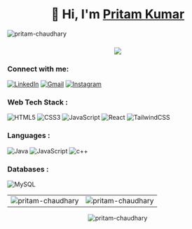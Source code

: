 <h1 align="center">👋 Hi, I'm <a href="https://www.linkedin.com/in/pritamchaudhary/" target="_blank"> Pritam Kumar </a> </h1>
<p align="left"> <img src="https://komarev.com/ghpvc/?username=pritamchaudhary&label=Profile%20views&color=0e75b6&style=flat" alt="pritam-chaudhary" /> </p>
<h3 align="center"> <img src="https://readme-typing-svg.herokuapp.com?color=0357F7&lines=Web+Developer)" /> </h3>

<h3 align="left">Connect with me:</h3>
<div align="left">
  <a href="https://www.linkedin.com/in/pritamchaudhary/"><img alt="LinkedIn" src="https://img.shields.io/badge/linkedin-%230077B5.svg?style=for-the-badge&logo=linkedin&logoColor=white"/></a>
  <a href="mailto:pritamchaudhary901@gmail.com"><img alt="Gmail" src="https://img.shields.io/badge/Gmail-D14836?style=for-the-badge&logo=gmail&logoColor=white"/></a>
   <a href="https://www.instagram.com/_pritamchaudhary"><img alt="Instagram" src="https://img.shields.io/badge/Instagram-E4405F?style=for-the-badge&logo=instagram&logoColor=white"/></a>
</div>

<h3 align="left">Web Tech Stack :</h3>
<div align="left">
<img alt="HTML5" src="https://img.shields.io/badge/html5-%23E34F26.svg?style=for-the-badge&logo=html5&logoColor=white"/>
<img alt="CSS3" src="https://img.shields.io/badge/css3-%231572B6.svg?style=for-the-badge&logo=css3&logoColor=white"/> 
<img alt="JavaScript" src="https://img.shields.io/badge/javascript-%23323330.svg?style=for-the-badge&logo=javascript&logoColor=%23F7DF1E"/> 
<img alt="React" src="https://img.shields.io/badge/react-%2320232a.svg?style=for-the-badge&logo=react&logoColor=%2361DAFB"/>
<img alt="TailwindCSS" src="https://img.shields.io/badge/Tailwind_CSS-38B2AC?style=for-the-badge&logo=tailwind-css&logoColor=white"/>
</div>

<h3 align="left">Languages :</h3>
<div align="left">
  <img alt="Java" src="https://img.shields.io/badge/java-%23ED8B00.svg?style=for-the-badge&logo=java&logoColor=white"/>
  <img alt="JavaScript" src="https://img.shields.io/badge/javascript-%23323330.svg?style=for-the-badge&logo=javascript&logoColor=%23F7DF1E"/> 
  <img alt="c++" src="https://img.shields.io/badge/C%2B%2B-00599C?style=for-the-badge&logo=c%2B%2B&logoColor=white"/>
</div>

<h3 align="left">Databases :</h3>
<div align="left">
  <img alt="MySQL" src="https://img.shields.io/badge/mysql-%2300f.svg?style=for-the-badge&logo=mysql&logoColor=white"/>
</div>

<table>
  <tr>
    <td><img src="https://github-readme-stats.vercel.app/api?username=pritamchaudhary&show_icons=true&theme=dark&locale=en" alt="pritam-chaudhary" /></td>
    <td><img src="https://github-readme-stats.vercel.app/api/top-langs?username=pritamchaudhary&show_icons=true&theme=dark&locale=en&layout=compact" alt="pritam-chaudhary" /></td>
  </tr>
</table>

<div align="center">
<p><img align="center" src="https://github-readme-streak-stats.herokuapp.com/?user=pritamchaudhary&theme=dark" alt="pritam-chaudhary" /></p>
  </div>
